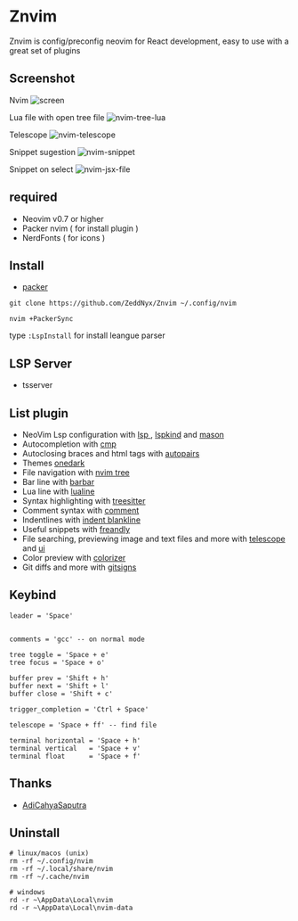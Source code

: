 # Znvim
Znvim is config/preconfig neovim for React development, easy to use with a great set of plugins 

## Screenshot
Nvim
![screen](https://user-images.githubusercontent.com/96564938/208217319-68e725b1-982f-4d90-80a3-421c33d8f810.png)


Lua file with open tree file
![nvim-tree-lua](https://user-images.githubusercontent.com/96564938/208034884-890e5d99-183a-44f3-9feb-27b0e968959a.png)

Telescope
![nvim-telescope](https://user-images.githubusercontent.com/96564938/208034985-8b5fbb2c-18a1-492a-93c2-0ea9450f8bfb.png)

Snippet sugestion
![nvim-snippet](https://user-images.githubusercontent.com/96564938/208035011-bf23235d-c04f-4698-836d-0beb806d86af.png)

Snippet on select
![nvim-jsx-file](https://user-images.githubusercontent.com/96564938/208035025-f6d280ac-19dc-421f-bdda-889fc4554292.png)





## required
- Neovim v0.7 or higher
- Packer nvim ( for install plugin )
- NerdFonts ( for icons ) 


## **Install**
- [packer](https://github.com/wbthomason/packer.nvim)
```
git clone https://github.com/ZeddNyx/Znvim ~/.config/nvim

nvim +PackerSync
```
type `:LspInstall` for install leangue parser


## **LSP** Server 

- tsserver


## **List** plugin

- NeoVim Lsp configuration with [lsp ](https://github.com/neovim/nvim-lspconfig), [lspkind](https://github.com/onsails/lspkind.nvim) and [mason](https://github.com/williamboman/mason.nvim)
- Autocompletion with [cmp](https://github.com/hrsh7th/nvim-cmp)
- Autoclosing braces and html tags with [autopairs](https://github.com/windwp/nvim-autopairs)
- Themes [onedark ](https://github.com/navarasu/onedark.nvim)
- File navigation with [nvim tree](https://github.com/kyazdani42/nvim-tree.lua)
- Bar line with [barbar](https://github.com/romgrk/barbar.nvim)
- Lua line with [lualine](https://github.com/nvim-lualine/lualine.nvim)
- Syntax highlighting with [treesitter](https://github.com/nvim-treesitter/nvim-treesitter)
- Comment syntax with [comment](https://github.com/numToStr/Comment.nvim)
- Indentlines with [indent blankline](https://github.com/lukas-reineke/indent-blankline.nvim)
- Useful snippets with [freandly](https://github.com/rafamadriz/friendly-snippets)
- File searching, previewing image and text files and more with [telescope](https://github.com/nvim-telescope/telescope.nvim) and [ui](https://github.com/nvim-telescope/telescope-ui-select.nvim)
- Color preview with [colorizer](https://github.com/NvChad/nvim-colorizer)
- Git diffs and more with [gitsigns](https://github.com/lewis6991/gitsigns.nvim)


## Keybind 
```
leader = 'Space'


comments = 'gcc' -- on normal mode 

tree toggle = 'Space + e'
tree focus = 'Space + o'

buffer prev = 'Shift + h'
buffer next = 'Shift + l'
buffer close = 'Shift + c'

trigger_completion = 'Ctrl + Space'

telescope = 'Space + ff' -- find file 

terminal horizontal = 'Space + h'
terminal vertical   = 'Space + v'
terminal float      = 'Space + f'
```


## Thanks
- [AdiCahyaSaputra](https://github.com/AdiCahyaSaputra) 

## Uninstall
```
# linux/macos (unix)
rm -rf ~/.config/nvim
rm -rf ~/.local/share/nvim
rm -rf ~/.cache/nvim

# windows
rd -r ~\AppData\Local\nvim
rd -r ~\AppData\Local\nvim-data
```

